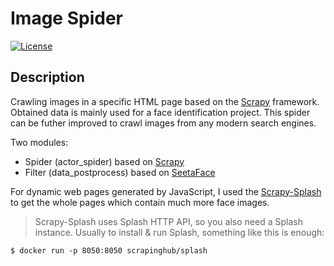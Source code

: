 # Image Spider

[![License](https://img.shields.io/badge/license-MIT-brightgreen.svg)](LICENSE)

## Description
Crawling images in a specific HTML page based on the [Scrapy][] framework. Obtained data is mainly used for a face identification project. This spider can be futher improved to crawl images from any modern search engines.

Two modules:
* Spider (actor_spider) based on [Scrapy][]
* Filter (data_postprocess) based on [SeetaFace][]

For dynamic web pages generated by JavaScript, I used the [Scrapy-Splash][] to get the whole pages which contain much more face images.
> Scrapy-Splash uses Splash HTTP API, so you also need a Splash instance. Usually to install & run Splash, something like this is enough:
```Shell
$ docker run -p 8050:8050 scrapinghub/splash
```

[Scrapy]: https://github.com/scrapy/scrapy
[SeetaFace]: https://github.com/seetaface/SeetaFaceEngine
[Scrapy-Splash]: https://github.com/scrapy-plugins/scrapy-splash
